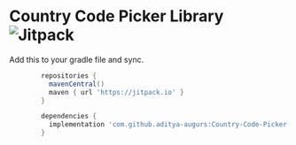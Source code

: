 Country Code Picker Library ![Jitpack](https://jitpack.io/v/aditya-augurs/Country-Code-Picker.svg)
==================================

Add this to your gradle file and sync.

  ````groovy
          repositories {
            mavenCentral()
            maven { url 'https://jitpack.io' }
          }
   ````

  ````groovy
          dependencies {
            implementation 'com.github.aditya-augurs:Country-Code-Picker:1.0.2'
          }
   ````
